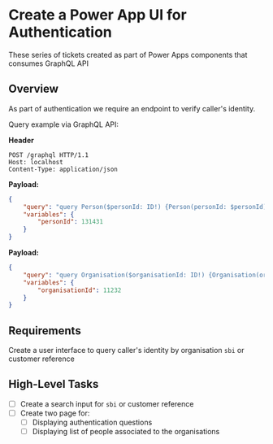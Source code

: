 # Create a Power App UI for Authentication
These series of tickets created as part of Power Apps components that consumes GraphQL API

## Overview
As part of authentication we require an endpoint to verify caller's identity.

Query example via GraphQL API:

__Header__
```text
POST /graphql HTTP/1.1
Host: localhost
Content-Type: application/json
```

__Payload:__
```json
{
    "query": "query Person($personId: ID!) {Person(personId: $personId) {authorizationQuestions{memorableDate}}}",
    "variables": {
        "personId": 131431
    }
}
```

__Payload:__
```json
{
    "query": "query Organisation($organisationId: ID!) {Organisation(organisationId: $organisationId) {persons {AuthorisationQuestions { memorableDate }}}}",
    "variables": {
        "organisationId": 11232
    }
}
```


## Requirements
Create a user interface to query caller's identity by organisation `sbi` or customer reference 


## High-Level Tasks
* [ ] Create a search input for `sbi` or customer reference
* [ ] Create two page for:
  * [ ] Displaying authentication questions
  * [ ] Displaying list of people associated to the organisations
